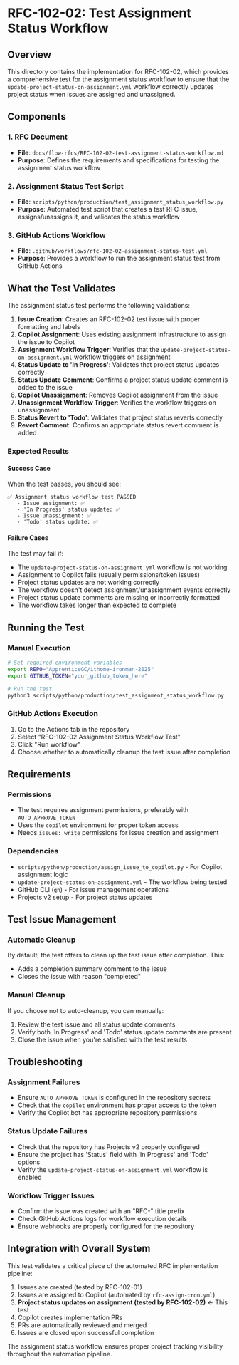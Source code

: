 # RFC-102-02: Test Assignment Status Workflow

## Overview

This directory contains the implementation for RFC-102-02, which provides a comprehensive test for the assignment status workflow to ensure that the `update-project-status-on-assignment.yml` workflow correctly updates project status when issues are assigned and unassigned.

## Components

### 1. RFC Document
- **File**: `docs/flow-rfcs/RFC-102-02-test-assignment-status-workflow.md`
- **Purpose**: Defines the requirements and specifications for testing the assignment status workflow

### 2. Assignment Status Test Script
- **File**: `scripts/python/production/test_assignment_status_workflow.py`
- **Purpose**: Automated test script that creates a test RFC issue, assigns/unassigns it, and validates the status workflow

### 3. GitHub Actions Workflow
- **File**: `.github/workflows/rfc-102-02-assignment-status-test.yml`
- **Purpose**: Provides a workflow to run the assignment status test from GitHub Actions

## What the Test Validates

The assignment status test performs the following validations:

1. **Issue Creation**: Creates an RFC-102-02 test issue with proper formatting and labels
2. **Copilot Assignment**: Uses existing assignment infrastructure to assign the issue to Copilot
3. **Assignment Workflow Trigger**: Verifies that the `update-project-status-on-assignment.yml` workflow triggers on assignment
4. **Status Update to 'In Progress'**: Validates that project status updates correctly
5. **Status Update Comment**: Confirms a project status update comment is added to the issue
6. **Copilot Unassignment**: Removes Copilot assignment from the issue
7. **Unassignment Workflow Trigger**: Verifies the workflow triggers on unassignment
8. **Status Revert to 'Todo'**: Validates that project status reverts correctly
9. **Revert Comment**: Confirms an appropriate status revert comment is added

### Expected Results

#### Success Case
When the test passes, you should see:
```
✅ Assignment status workflow test PASSED
   - Issue assignment: ✅
   - 'In Progress' status update: ✅
   - Issue unassignment: ✅
   - 'Todo' status update: ✅
```

#### Failure Cases
The test may fail if:
- The `update-project-status-on-assignment.yml` workflow is not working
- Assignment to Copilot fails (usually permissions/token issues)
- Project status updates are not working correctly
- The workflow doesn't detect assignment/unassignment events correctly
- Project status update comments are missing or incorrectly formatted
- The workflow takes longer than expected to complete

## Running the Test

### Manual Execution
```bash
# Set required environment variables
export REPO="ApprenticeGC/ithome-ironman-2025"
export GITHUB_TOKEN="your_github_token_here"

# Run the test
python3 scripts/python/production/test_assignment_status_workflow.py
```

### GitHub Actions Execution
1. Go to the Actions tab in the repository
2. Select "RFC-102-02 Assignment Status Workflow Test"
3. Click "Run workflow"
4. Choose whether to automatically cleanup the test issue after completion

## Requirements

### Permissions
- The test requires assignment permissions, preferably with `AUTO_APPROVE_TOKEN` 
- Uses the `copilot` environment for proper token access
- Needs `issues: write` permissions for issue creation and assignment

### Dependencies
- `scripts/python/production/assign_issue_to_copilot.py` - For Copilot assignment logic
- `update-project-status-on-assignment.yml` - The workflow being tested
- GitHub CLI (`gh`) - For issue management operations
- Projects v2 setup - For project status updates

## Test Issue Management

### Automatic Cleanup
By default, the test offers to clean up the test issue after completion. This:
- Adds a completion summary comment to the issue
- Closes the issue with reason "completed"

### Manual Cleanup
If you choose not to auto-cleanup, you can manually:
1. Review the test issue and all status update comments
2. Verify both 'In Progress' and 'Todo' status update comments are present
3. Close the issue when you're satisfied with the test results

## Troubleshooting

### Assignment Failures
- Ensure `AUTO_APPROVE_TOKEN` is configured in the repository secrets
- Check that the `copilot` environment has proper access to the token
- Verify the Copilot bot has appropriate repository permissions

### Status Update Failures
- Check that the repository has Projects v2 properly configured
- Ensure the project has 'Status' field with 'In Progress' and 'Todo' options
- Verify the `update-project-status-on-assignment.yml` workflow is enabled

### Workflow Trigger Issues
- Confirm the issue was created with an "RFC-" title prefix
- Check GitHub Actions logs for workflow execution details
- Ensure webhooks are properly configured for the repository

## Integration with Overall System

This test validates a critical piece of the automated RFC implementation pipeline:
1. Issues are created (tested by RFC-102-01)
2. Issues are assigned to Copilot (automated by `rfc-assign-cron.yml`)  
3. **Project status updates on assignment (tested by RFC-102-02)** ← This test
4. Copilot creates implementation PRs
5. PRs are automatically reviewed and merged
6. Issues are closed upon successful completion

The assignment status workflow ensures proper project tracking visibility throughout the automation pipeline.